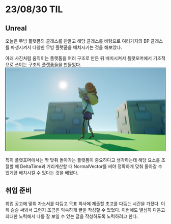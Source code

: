 # 23/08/30 TIL

## Unreal

오늘은 무빙 플랫폼의 클래스를 만들고 해당 클래스를 바탕으로 여러가지의 BP 클래스를 파생시켜서 다양한 무빙 플랫폼을 배치시키는 것을 해보았다.

아래 사진처럼 움직이는 플랫폼을 여러 구조로 만든 뒤 배치시켜서 플랫포머에서 기초적으로 쓰이는 구조의 플랫폼들을 만들었다.
![4](/Assets/Images/Unreal/실습/장애물%20공격/4.png)

특히 플랫포머에서는 딱 맞춰 돌아가는 플랫폼이 중요하다고 생각하는데 해당 요소를 조절할 때 DeltaTime과 거리계산할 때 NormalVector를 써야 정확하게 맞춰 돌아갈 수 있게끔 배치시킬 수 있다는 것을 배웠다.

## 취업 준비

취업 공고에 맞춰 자소서를 다듬고 목표 회사에 제출할 초고를 다듬는 시간을 가졌다. 이제 슬슬 써봐서 그런지 조금은 익숙하게 글을 작성할 수 있었다. 이번에도 열심히 다듬고 최대한 노력해서 나를 잘 보일 수 있는 글을 작성하도록 노력하려고 한다.
